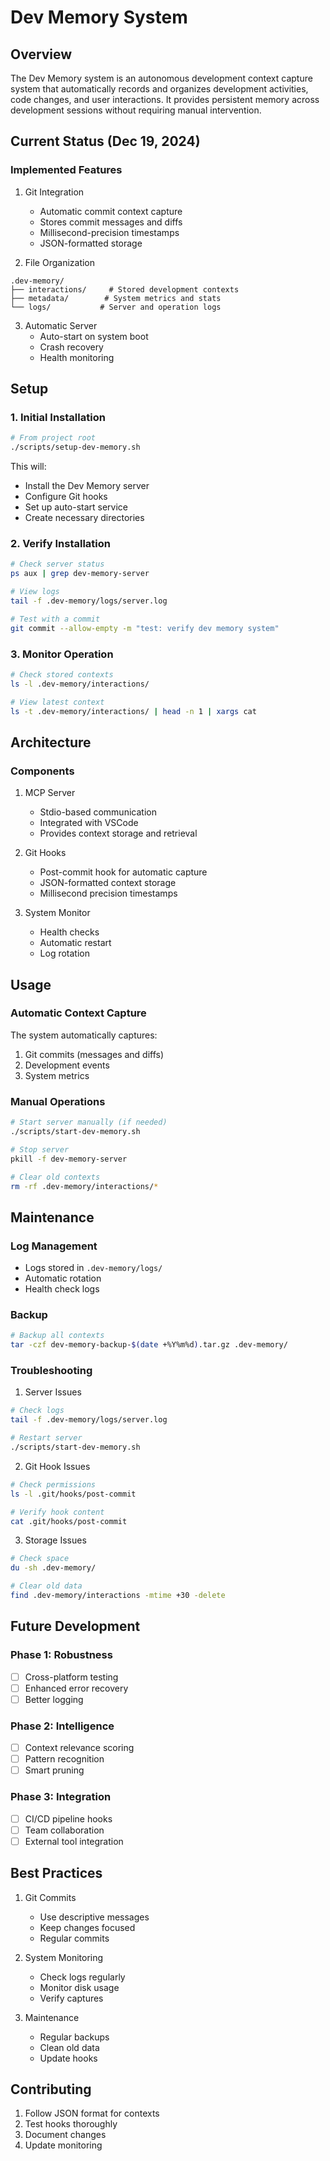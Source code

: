# Dev Memory System

## Overview
The Dev Memory system is an autonomous development context capture system that automatically records and organizes development activities, code changes, and user interactions. It provides persistent memory across development sessions without requiring manual intervention.

## Current Status (Dec 19, 2024)

### Implemented Features
1. Git Integration
   - Automatic commit context capture
   - Stores commit messages and diffs
   - Millisecond-precision timestamps
   - JSON-formatted storage

2. File Organization
```
.dev-memory/
├── interactions/     # Stored development contexts
├── metadata/        # System metrics and stats
└── logs/           # Server and operation logs
```

3. Automatic Server
   - Auto-start on system boot
   - Crash recovery
   - Health monitoring

## Setup

### 1. Initial Installation
```bash
# From project root
./scripts/setup-dev-memory.sh
```

This will:
- Install the Dev Memory server
- Configure Git hooks
- Set up auto-start service
- Create necessary directories

### 2. Verify Installation
```bash
# Check server status
ps aux | grep dev-memory-server

# View logs
tail -f .dev-memory/logs/server.log

# Test with a commit
git commit --allow-empty -m "test: verify dev memory system"
```

### 3. Monitor Operation
```bash
# Check stored contexts
ls -l .dev-memory/interactions/

# View latest context
ls -t .dev-memory/interactions/ | head -n 1 | xargs cat
```

## Architecture

### Components

1. MCP Server
   - Stdio-based communication
   - Integrated with VSCode
   - Provides context storage and retrieval

2. Git Hooks
   - Post-commit hook for automatic capture
   - JSON-formatted context storage
   - Millisecond precision timestamps

3. System Monitor
   - Health checks
   - Automatic restart
   - Log rotation

## Usage

### Automatic Context Capture
The system automatically captures:
1. Git commits (messages and diffs)
2. Development events
3. System metrics

### Manual Operations
```bash
# Start server manually (if needed)
./scripts/start-dev-memory.sh

# Stop server
pkill -f dev-memory-server

# Clear old contexts
rm -rf .dev-memory/interactions/*
```

## Maintenance

### Log Management
- Logs stored in `.dev-memory/logs/`
- Automatic rotation
- Health check logs

### Backup
```bash
# Backup all contexts
tar -czf dev-memory-backup-$(date +%Y%m%d).tar.gz .dev-memory/
```

### Troubleshooting

1. Server Issues
```bash
# Check logs
tail -f .dev-memory/logs/server.log

# Restart server
./scripts/start-dev-memory.sh
```

2. Git Hook Issues
```bash
# Check permissions
ls -l .git/hooks/post-commit

# Verify hook content
cat .git/hooks/post-commit
```

3. Storage Issues
```bash
# Check space
du -sh .dev-memory/

# Clear old data
find .dev-memory/interactions -mtime +30 -delete
```

## Future Development

### Phase 1: Robustness
- [ ] Cross-platform testing
- [ ] Enhanced error recovery
- [ ] Better logging

### Phase 2: Intelligence
- [ ] Context relevance scoring
- [ ] Pattern recognition
- [ ] Smart pruning

### Phase 3: Integration
- [ ] CI/CD pipeline hooks
- [ ] Team collaboration
- [ ] External tool integration

## Best Practices

1. Git Commits
   - Use descriptive messages
   - Keep changes focused
   - Regular commits

2. System Monitoring
   - Check logs regularly
   - Monitor disk usage
   - Verify captures

3. Maintenance
   - Regular backups
   - Clean old data
   - Update hooks

## Contributing
1. Follow JSON format for contexts
2. Test hooks thoroughly
3. Document changes
4. Update monitoring
